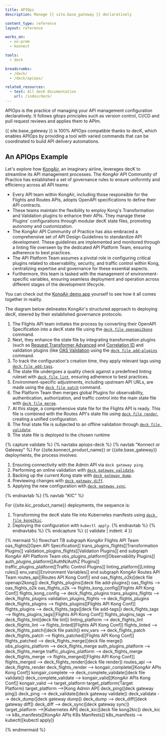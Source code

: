 ```yaml
---
title: APIOps
description: Manage {{ site.base_gateway }} declaratively

content_type: reference
layout: reference

works_on:
  - on-prem
  - konnect

tools:
  - deck

breadcrumbs:
  - /deck/
  - /deck/apiops/

related_resources:
  - text: All decK documentation
    url: /index/deck/
---
```


APIOps is the practice of managing your API management configuration declaratively. It follows gitops principles such as version control, CI/CD and pull request reviews and applies them to APIm.

{{ site.base_gateway }} is 100% APIOps compatible thanks to decK, which enables APIOps by providing a tool with varied commands that can be coordinated to build API delivery automations.

## An APIOps Example

Let's explore how [KongAir](https://github.com/Kong/KongAir), an imaginary airline, leverages decK to streamline its API management processes. The KongAir API Community of Practice has established a set of governance rules to ensure uniformity and efficiency across all API teams:

- Every API team within KongAir, including those responsible for the Flights and Routes APIs, adopts OpenAPI specifications to define their API contracts.
- These teams maintain the flexibility to employ Kong's Transformation and Validation plugins to enhance their APIs. They manage these Plugins' configurations through modular decK state files, promoting autonomy and customization.
- The KongAir API Community of Practice has also embraced a comprehensive set of API Design Guidelines to standardize API development. These guidelines are implemented and monitored through a linting file overseen by the dedicated API Platform Team, ensuring adherence to best practices.
- The API Platform Team assumes a pivotal role in configuring critical plugins related to observability, security, and traffic control within Kong, centralizing expertise and governance for these essential aspects.
- Furthermore, this team is tasked with the management of environment-specific variables, ensuring seamless deployment and operation across different stages of the development lifecycle.

You can check out the [KongAir demo app](https://github.com/Kong/KongAir) yourself to see how it all comes together in reality.

The diagram below delineates KongAir's structured approach to deploying decK, steered by their established governance protocols:

1. The Flights API team initiates the process by converting their OpenAPI Specification into a decK state file using the [`deck file openapi2kong`](/deck/file/openapi2kong/) command.
2. Next, they enhance the state file by integrating transformation plugins (such as [Request Transformer Advanced](/plugins/request-transformer-advanced/) and [Correlation ID](/plugins/correlation-id/) and validation plugins (like [OAS Validation](/plugins/oas-validation/) using the [`deck file add-plugins`](/deck/file/manipulation/plugins/) command.
3. To track the configuration's creation time, they apply relevant tags using [`deck file add-tags`](/deck/file/manipulation/tags/).
4. The state file undergoes a quality check against a predefined linting ruleset with [`deck file lint`](/deck/file/lint/), ensuring adherence to best practices.
5. Environment-specific adjustments, including upstream API URLs, are made using the [`deck file patch`](/deck/file/manipulation/patch/) command.
6. The Platform Team then merges global Plugins for observability, authentication, authorization, and traffic control into the main state file with [`deck file merge`](/deck/file/merge/).
7. At this stage, a comprehensive state file for the Flights API is ready. This file is combined with the Routes API's state file using [`deck file render`](/deck/file/render/), creating a unified configuration.
8. The final state file is subjected to an offline validation through [`deck file validate`](/deck/file/validate/).
9. The state file is deployed to the chosen runtime

{% capture validate %}
{% navtabs apiops-deck %}
{% navtab "Konnect or Gateway" %}
For {{site.konnect_product_name}} or {{site.base_gateway}} deployments, the process involves:

1. Ensuring connectivity with the Admin API via `deck gateway ping`.
2. Performing an online validation with [`deck gateway validate`](/deck/gateway/validate/).
3. Backing up the current Kong state with [`deck gateway dump`](/deck/gateway/dump/).
4. Previewing changes with [`deck gateway diff`](/deck/gateway/diff/).
5. Applying the new configuration with [`deck gateway sync`](/deck/gateway/sync/).

{% endnavtab %}
{% navtab "KIC" %}

For {{site.kic_product_name}} deployments, the sequence is:

1.  Transforming the decK state file into Kubernetes manifests using [`deck file kong2kic`](/deck/file/kong2kic/).
2.  Deploying the configuration with `kubectl apply`.
    {% endnavtab %}
    {% endnavtabs %}
    {% endcapture %}
    {{ validate | indent: 4 }}

<!--vale off-->

{% mermaid %}
flowchart TB
subgraph KongAir Flights API Team
oas_flights[[Open API Specification]]
trans_plugins_flights[[Transformation Plugins]]
validation_plugins_flights[[Validation Plugins]]
end
subgraph KongAir API Platform Team
obs_plugins_platform[[Observability Plugins]]
auth_plugins_platform[[AuthN/AuthZ Plugins]]
traffic_plugins_platform[[Traffic Control Plugins]]
linting_platform[[Linting rules]]
env_vars[[Environment Variables]]
end
subgraph KongAir Routes API Team
routes_api[[Routes API Kong Conf]]
end
oas_flights_o2k([deck file openapi2kong])
deck_flights_plugins([deck file add-plugins])
oas_flights --> oas_flights_o2k
oas_flights_o2k --> flights_kong_config[[Flights API Kong Conf]]
flights_kong_config --> deck_flights_plugins
trans_plugins_flights --> deck_flights_plugins
validation_plugins_flights --> deck_flights_plugins
deck_flights_plugins --> flights_plugins[[Flights API Kong Conf]]
flights_plugins --> deck_flights_tags([deck file add-tags])
deck_flights_tags --> flights_plugins_tags[[Flights API Kong Conf]]
flights_plugins_tags --> deck_flights_lint([deck file lint])
linting_platform --> deck_flights_lint
deck_flights_lint --> flights_linted[[Flights API Kong Conf]]
flights_linted --> deck_flights_patch([deck file patch])
env_vars --> deck_flights_patch
deck_flights_patch --> flights_patched[[Flights API Kong Conf]]
flights_patched --> deck_flights_merge([deck file merge])
obs_plugins_platform --> deck_flights_merge
auth_plugins_platform --> deck_flights_merge
traffic_plugins_platform --> deck_flights_merge
deck_flights_merge --> flights_merged[[Flights API Kong Conf]]
flights_merged --> deck_flights_render([deck file render])
routes_api --> deck_flights_render
deck_flights_render --> kongair_complete[[KongAir APIs Kong Conf]]
kongair_complete --> deck_complete_validate([deck file validate])
deck_complete_validate --> kongair_valid[[KongAir APIs Kong Conf]]
kongair_valid --> target_platform
target_platform{Target<br/>Platform}
target_platform -->|Kong Admin API| deck_ping([deck gateway ping])
deck_ping --> deck_validate([deck gateway validate])
deck_validate --> deck_dump([deck gateway dump])
deck_dump --> deck_diff([deck gateway diff])
deck_diff --> deck_sync([deck gateway sync])
target_platform -->|Kubernetes API| deck_kic([deck file kong2kic])
deck_kic --> k8s_manifests[[KongAir APIs K8s Manifests]]
k8s_manifests --> kubectl([kubectl apply])

{% endmermaid %}

<!--vale on-->
